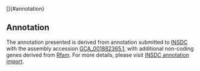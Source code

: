 []{#annotation}

Annotation
----------

The annotation presented is derived from annotation submitted to
[INSDC](http://www.insdc.org) with the assembly accession
[GCA\_001882365.1](http://www.ebi.ac.uk/ena/data/view/GCA_001882365.1),
with additional non-coding genes derived from
[Rfam](http://rfam.xfam.org/). For more details, please visit [INSDC
annotation
import](http://ensemblgenomes.org/info/data/insdc_annotation).
